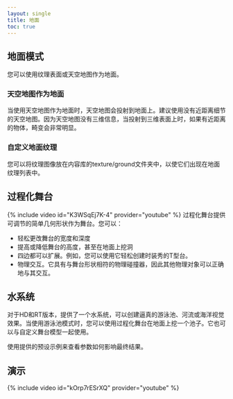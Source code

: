 ```yaml
---
layout: single
title: 地面
toc: true
---
```


## 地面模式
您可以使用纹理表面或天空地图作为地面。

### 天空地图作为地面
当使用天空地图作为地面时，天空地图会投射到地面上。建议使用没有近距离细节的天空地图。因为天空地图没有三维信息，当投射到三维表面上时，如果有近距离的物体，畸变会非常明显。

### 自定义地面纹理
您可以将纹理图像放在内容库的texture/ground文件夹中，以使它们出现在地面纹理列表中。

## 过程化舞台
{% include video id="K3WSqEj7K-4" provider="youtube" %}
过程化舞台提供可调节的简单几何形状作为舞台。您可以：
* 轻松更改舞台的宽度和深度
* 提高或降低舞台的高度，甚至在地面上挖洞
* 四边都可以扩展。例如，您可以使用它轻松创建时装秀的T型台。
* 物理交互。它具有与舞台形状相符的物理碰撞器，因此其他物理对象可以正确地与其交互。

## 水系统
对于HD和RT版本，提供了一个水系统，可以创建逼真的游泳池、河流或海洋视觉效果。当使用游泳池模式时，您可以使用过程化舞台在地面上挖一个池子。它也可以与自定义舞台模型一起使用。

使用提供的预设示例来查看参数如何影响最终结果。

## 演示
{% include video id="kOrp7rESrXQ" provider="youtube" %}